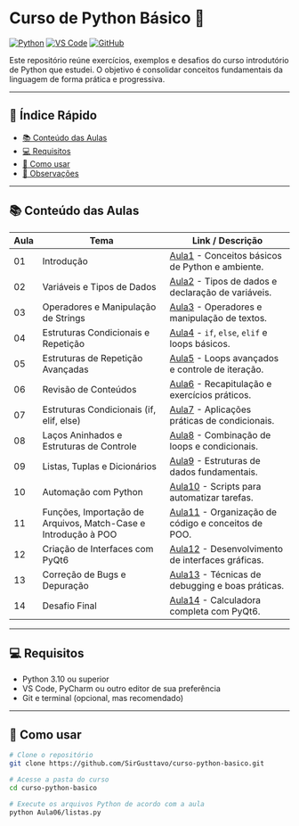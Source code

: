 # Curso de Python Básico 🐍

[![Python](https://img.shields.io/badge/Python-3.10+-blue)](https://www.python.org/) 
[![VS Code](https://img.shields.io/badge/Editor-VSCode-blueviolet)](https://code.visualstudio.com/)
[![GitHub](https://img.shields.io/badge/GitHub-Repositório-black)](https://github.com/SirGusttavo/curso-python-basico)

Este repositório reúne exercícios, exemplos e desafios do curso introdutório de Python que estudei. O objetivo é consolidar conceitos fundamentais da linguagem de forma prática e progressiva.

---

## 📖 Índice Rápido

- [📚 Conteúdo das Aulas](#-conteúdo-das-aulas)  
- [💻 Requisitos](#-requisitos)  
- [📂 Como usar](#-como-usar)  
- [🔑 Observações](#-observações)  

---

## 📚 Conteúdo das Aulas

| Aula | Tema                                         | Link / Descrição |
|------|---------------------------------------------|-----------------|
| 01   | Introdução                                  | [Aula1](./Aula1/) - Conceitos básicos de Python e ambiente. |
| 02   | Variáveis e Tipos de Dados                  | [Aula2](./Aula2/) - Tipos de dados e declaração de variáveis. |
| 03   | Operadores e Manipulação de Strings         | [Aula3](./Aula3/) - Operadores e manipulação de textos. |
| 04   | Estruturas Condicionais e Repetição         | [Aula4](./Aula4/) - `if`, `else`, `elif` e loops básicos. |
| 05   | Estruturas de Repetição Avançadas           | [Aula5](./Aula5/) - Loops avançados e controle de iteração. |
| 06   | Revisão de Conteúdos                        | [Aula6](./Aula6/) - Recapitulação e exercícios práticos. |
| 07   | Estruturas Condicionais (if, elif, else)    | [Aula7](./Aula7/) - Aplicações práticas de condicionais. |
| 08   | Laços Aninhados e Estruturas de Controle    | [Aula8](./Aula8/) - Combinação de loops e condicionais. |
| 09   | Listas, Tuplas e Dicionários                | [Aula9](./Aula9/) - Estruturas de dados fundamentais. |
| 10   | Automação com Python                        | [Aula10](./Aula10/) - Scripts para automatizar tarefas. |
| 11   | Funções, Importação de Arquivos, Match-Case e Introdução à POO | [Aula11](./Aula11/) - Organização de código e conceitos de POO. |
| 12   | Criação de Interfaces com PyQt6             | [Aula12](./Aula12/) - Desenvolvimento de interfaces gráficas. |
| 13   | Correção de Bugs e Depuração                | [Aula13](./Aula13/) - Técnicas de debugging e boas práticas. |
| 14   | Desafio Final                               | [Aula14](./Aula14/) - Calculadora completa com PyQt6. |

---

## 💻 Requisitos

- Python 3.10 ou superior  
- VS Code, PyCharm ou outro editor de sua preferência  
- Git e terminal (opcional, mas recomendado)  

---

## 📂 Como usar

```bash
# Clone o repositório
git clone https://github.com/SirGusttavo/curso-python-basico.git

# Acesse a pasta do curso
cd curso-python-basico

# Execute os arquivos Python de acordo com a aula
python Aula06/listas.py
